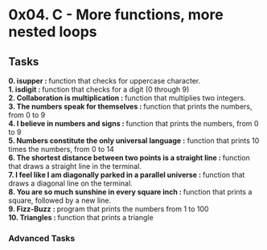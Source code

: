 <h1>0x04. C - More functions, more nested loops </h1>

<h2>Tasks </h2>

<strong>0. isupper : </strong>function that checks for uppercase character. </br>
<strong>1. isdigit : </strong> function that checks for a digit (0 through 9) </br>
<strong>2. Collaboration is multiplication : </strong> function that multiplies two integers. </br>
<strong>3. The numbers speak for themselves : </strong> function that prints the numbers, from 0 to 9 </br>
<strong>4. I believe in numbers and signs : </strong>function that prints the numbers, from 0 to 9 </br>
<strong>5. Numbers constitute the only universal language :</strong> function that prints 10 times the numbers, from 0 to 14 </br>
<strong>6. The shortest distance between two points is a straight line : </strong> function that draws a straight line in the terminal. </br>
<strong>7. I feel like I am diagonally parked in a parallel universe : </strong> function that draws a diagonal line on the terminal. </br>
<strong>8. You are so much sunshine in every square inch : </strong>function that prints a square, followed by a new line. </br>
<strong>9. Fizz-Buzz : </strong> program that prints the numbers from 1 to 100 </br>
<strong>10. Triangles : </strong> function that prints a triangle </br>

<h3>Advanced Tasks </h3>

<strong> </strong> </br>
<strong> </strong> </br>
<strong> </strong> </br>
<strong> </strong> </br>
<strong> </strong> </br>

